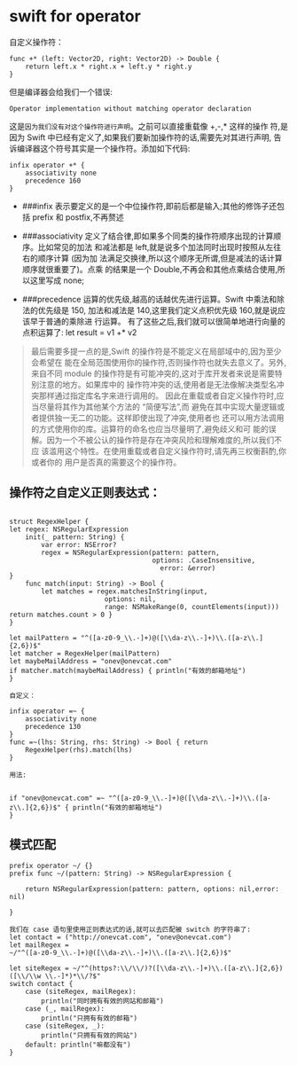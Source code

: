 # swift for operator

自定义操作符：
```
func +* (left: Vector2D, right: Vector2D) -> Double {
    return left.x * right.x + left.y * right.y
}
```
但是编译器会给我们一个错误:

    Operator implementation without matching operator declaration

这是`因为我们没有对这个操作符进行声明`。之前可以直接重载像 +,-,* 这样的操作 符,是因为 Swift 中已经有定义了,如果我们要新加操作符的话,需要先对其进行声明, 告诉编译器这个符号其实是一个操作符。添加如下代码:

```
infix operator +* {
    associativity none
    precedence 160
}
```

- ###infix
    表示要定义的是一个中位操作符,即前后都是输入;其他的修饰子还包括 prefix 和 postfix,不再赘述

- ###associativity
    定义了结合律,即如果多个同类的操作符顺序出现的计算顺序。比如常见的加法 和减法都是 left,就是说多个加法同时出现时按照从左往右的顺序计算 (因为加 法满足交换律,所以这个顺序无所谓,但是减法的话计算顺序就很重要了)。点乘 的结果是一个 Double,不再会和其他点乘结合使用,所以这里写成 none;

- ###precedence
    运算的优先级,越高的话越优先进行运算。Swift 中乘法和除法的优先级是 150, 加法和减法是 140,这里我们定义点积优先级 160,就是说应该早于普通的乘除进 行运算。
有了这些之后,我们就可以很简单地进行向量的点积运算了:
let result = v1 +* v2

>最后需要多提一点的是,Swift 的操作符是不能定义在局部域中的,因为至少会希望在 能在全局范围使用你的操作符,否则操作符也就失去意义了。另外,来自不同 module 的操作符是有可能冲突的,这对于库开发者来说是需要特别注意的地方。如果库中的 操作符冲突的话,使用者是无法像解决类型名冲突那样通过指定库名字来进行调用的。 因此在重载或者自定义操作符时,应当尽量将其作为其他某个方法的 “简便写法”,而 避免在其中实现大量逻辑或者提供独一无二的功能。这样即使出现了冲突,使用者也 还可以用方法调用的方式使用你的库。运算符的命名也应当尽量明了,避免歧义和可 能的误解。因为一个不被公认的操作符是存在冲突风险和理解难度的,所以我们不应 该滥用这个特性。在使用重载或者自定义操作符时,请先再三权衡斟酌,你或者你的 用户是否真的需要这个的操作符。


## 操作符之自定义正则表达式：
```

struct RegexHelper {
let regex: NSRegularExpression
    init(_ pattern: String) {
        var error: NSError?
        regex = NSRegularExpression(pattern: pattern,
                                    options: .CaseInsensitive,
                                      error: &error)
}
    func match(input: String) -> Bool {
        let matches = regex.matchesInString(input,
                        options: nil,
                        range: NSMakeRange(0, countElements(input)))
return matches.count > 0 }
}

let mailPattern = "^([a-z0-9_\\.-]+)@([\\da-z\\.-]+)\\.([a-z\\.]{2,6})$"
let matcher = RegexHelper(mailPattern)
let maybeMailAddress = "onev@onevcat.com"
if matcher.match(maybeMailAddress) { println("有效的邮箱地址")
}
```


`自定义：`
```
infix operator =~ {
    associativity none
    precedence 130
}
func =~(lhs: String, rhs: String) -> Bool { return
    RegexHelper(rhs).match(lhs)
}

```
`用法:`
```

if "onev@onevcat.com" =~ "^([a-z0-9_\\.-]+)@([\\da-z\\.-]+)\\.([a-z\\.]{2,6})$" { println("有效的邮箱地址")
}
```

## 模式匹配

```
prefix operator ~/ {}
prefix func ~/(pattern: String) -> NSRegularExpression {

    return NSRegularExpression(pattern: pattern, options: nil,error: nil)

}

我们在 case 语句里使用正则表达式的话,就可以去匹配被 switch 的字符串了:
let contact = ("http://onevcat.com", "onev@onevcat.com")
let mailRegex =
~/"^([a-z0-9_\\.-]+)@([\\da-z\\.-]+)\\.([a-z\\.]{2,6})$"

let siteRegex = ~/"^(https?:\\/\\/)?([\\da-z\\.-]+)\\.([a-z\\.]{2,6})([\\/\\w \\.-]*)*\\/?$"
switch contact {
    case (siteRegex, mailRegex):
        println("同时拥有有效的网站和邮箱")
    case (_, mailRegex):
        println("只拥有有效的邮箱")
    case (siteRegex, _):
        println("只拥有有效的网站")
    default: println("嘛都没有")
}
```
